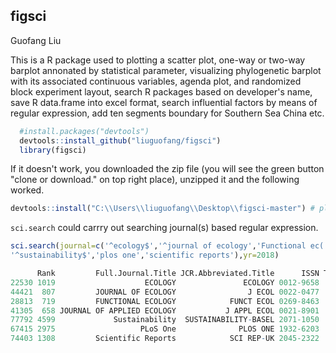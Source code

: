 ## figsci
Guofang Liu

This is a R package used to plotting a scatter plot, one-way or two-way barplot annonated by statistical parameter, visualizing phylogenetic barplot with its associated continuous variables, agenda plot, and randomized block experiment layout, search R packages based on developer's name, save R data.frame into excel format, search influential factors by means of regular expression, add ten segments boundary for Southern Sea China etc. 


```r
  #install.packages("devtools")
  devtools::install_github("liuguofang/figsci")
  library(figsci)
```

If it doesn't work, you downloaded the zip file (you will see the green button "clone or download." on top right place), unzipped it and the following worked.

```r
devtools::install("C:\\Users\\liuguofang\\Desktop\\figsci-master") # please replace your own file path. 
```

`sci.search` could carrry out searching journal(s) based regular expression.

```r
sci.search(journal=c('^ecology$','^journal of ecology','Functional ec(.*?)gy','journal of applied ecology',
'^sustainability$','plos one','scientific reports'),yr=2018)
```

```r
      Rank         Full.Journal.Title JCR.Abbreviated.Title      ISSN Total.Cites   IF2   IF5 Eigenfactor.Score year Soil Ecology Plant      Bio.Conservatation Environment
22530 1019                    ECOLOGY               ECOLOGY 0012-9658      60,825 4.617 5.677           0.04415 2018      ecology                                          
44421  807         JOURNAL OF ECOLOGY                J ECOL 0022-0477      18,409 5.172 6.525           0.02482 2018      ecology plant                                    
28813  719         FUNCTIONAL ECOLOGY            FUNCT ECOL 0269-8463      14,638 5.491 5.657           0.02176 2018      ecology                                          
41305  658 JOURNAL OF APPLIED ECOLOGY           J APPL ECOL 0021-8901      18,142 5.742 6.160           0.02282 2018      ecology                                          
77792 4599             Sustainability  SUSTAINABILITY-BASEL 2071-1050       8,904 2.075 2.177           0.01377 2018                                            environment
67415 2975                   PLoS One              PLOS ONE 1932-6203     582,877 2.766 3.352           1.86235 2018                    Biological Conservation            
74403 1308         Scientific Reports            SCI REP-UK 2045-2322     192,841 4.122 4.609           0.71896 2018                    
```

